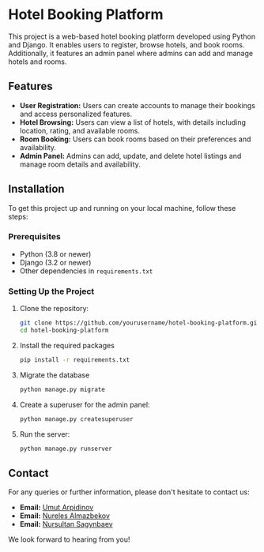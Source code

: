 # Hotel Booking Platform

This project is a web-based hotel booking platform developed using Python and Django. It enables users to register, browse hotels, and book rooms. Additionally, it features an admin panel where admins can add and manage hotels and rooms.

## Features

- **User Registration:** Users can create accounts to manage their bookings and access personalized features.
- **Hotel Browsing:** Users can view a list of hotels, with details including location, rating, and available rooms.
- **Room Booking:** Users can book rooms based on their preferences and availability.
- **Admin Panel:** Admins can add, update, and delete hotel listings and manage room details and availability.

## Installation

To get this project up and running on your local machine, follow these steps:

### Prerequisites

- Python (3.8 or newer)
- Django (3.2 or newer)
- Other dependencies in `requirements.txt`

### Setting Up the Project

1. Clone the repository:
   ```bash
   git clone https://github.com/yourusername/hotel-booking-platform.git
   cd hotel-booking-platform
2. Install the required packages
    ``` bash
   pip install -r requirements.txt

3. Migrate the database
    ``` bash
   python manage.py migrate

4. Create a superuser for the admin panel:
    ``` bash
   python manage.py createsuperuser
   

5. Run the server:
    ``` bash
   python manage.py runserver

## Contact

For any queries or further information, please don't hesitate to contact us:

- **Email:** [Umut Arpidinov](mailto:ymytbek0314@gmail.com)
- **Email:** [Nureles Almazbekov](mailto:nureles.almazbekuulu@alatoo.edu.kg)
- **Email:** [Nursultan Sagynbaev](mailto:nursultan.sagynbaev@alatoo.edu.kg)

We look forward to hearing from you!